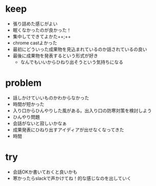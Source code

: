 # keep

- 張り詰めた感じがよい
- 眠くなかったのが良かった！
- 集中してできてよかた++;++
- chrome castよかった
- 最初にどういった成果物を見込まれているのか話されているの良い
- 最後に成果物を発表するという形式が好き
  - なんでもいいからひねり出そうという気持ちになる

# problem

- 話しかけていいものかわからなかった
- 時間が短かった
- 入り口からひんやりした風がある。出入り口の防寒対策を検討しよう
- ひんやり問題
- 会話がないと寂しいかなぁ
- 成果発表にひねり出すアイディアが出せなくなってきた
- 時間

# try

- 会話OKか書いておくと良いかも
- 寒かったらslackで声かけてね！的な感じなのを出していく

